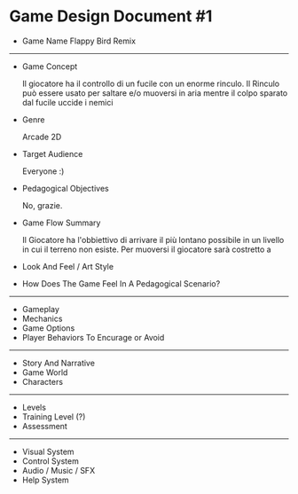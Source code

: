 # Game Design Document #1


+ Game Name
   Flappy Bird Remix
   
---

+ Game Concept

   Il giocatore ha il controllo di un fucile con un enorme rinculo. Il Rinculo può essere usato per saltare e/o muoversi in aria mentre il colpo sparato dal fucile uccide i nemici
+ Genre

   Arcade 2D
+ Target Audience

   Everyone :)
+ Pedagogical Objectives

   No, grazie.
+ Game Flow Summary

   Il Giocatore ha l'obbiettivo di arrivare il più lontano possibile in un livello in cui il terreno non esiste. Per muoversi il giocatore sarà costretto a 
+ Look And Feel / Art Style
+ How Does The Game Feel In A Pedagogical Scenario?

---

+ Gameplay
+ Mechanics
+ Game Options
+ Player Behaviors To Encurage or Avoid

---

+ Story And Narrative
+ Game World
+ Characters

---

+ Levels
+ Training Level (?)
+ Assessment 

---

+ Visual System 
+ Control System
+ Audio / Music / SFX
+ Help System
